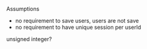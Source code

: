 Assumptions
- no requirement to save users, users are not save
- no requirement to have unique session per userId

unsigned integer?